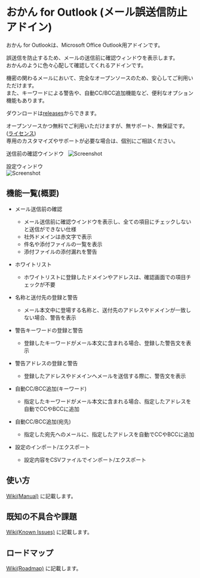 おかん for Outlook (メール誤送信防止アドイン)
========

おかん for Outlookは、Microsoft Office Outlook用アドインです。  

誤送信を防止するため、メールの送信前に確認ウィンドウを表示します。  
おかんのように色々心配して確認してくれるアドインです。  

機密の関わるメールにおいて、完全なオープンソースのため、安心してご利用いただけます。  
また、キーワードによる警告や、自動CC/BCC追加機能など、便利なオプション機能もあります。  

ダウンロードは[releases](https://github.com/t-miyake/OutlookOkan/releases)からできます。

オープンソースかつ無料でご利用いただけますが、無サポート、無保証です。([ライセンス](https://github.com/t-miyake/OutlookOkan/blob/master/LICENSE))  
専用のカスタマイズやサポートが必要な場合は、個別にご相談ください。  

送信前の確認ウインドウ  
![Screenshot](https://github.com/t-miyake/OutlookOkan/blob/master/Screenshots/Screenshot_v0.9.2_01.png)  

設定ウィンドウ  
![Screenshot](https://github.com/t-miyake/OutlookOkan/blob/master/Screenshots/Screenshot_v0.9.2_02.png) 

## 機能一覧(概要)

- メール送信前の確認 
    - メール送信前に確認ウインドウを表示し、全ての項目にチェックしないと送信ができない仕様
    - 社外ドメインは赤文字で表示
    - 件名や添付ファイルの一覧を表示
    - 添付ファイルの添付漏れを警告

- ホワイトリスト
    - ホワイトリストに登録したドメインやアドレスは、確認画面での項目チェックが不要

- 名称と送付先の登録と警告
    - メール本文中に登場する名称と、送付先のアドレスやドメインが一致しない場合、警告を表示

- 警告キーワードの登録と警告
    - 登録したキーワードがメール本文に含まれる場合、登録した警告文を表示

- 警告アドレスの登録と警告
    - 登録したアドレスやドメインへメールを送信する際に、警告文を表示

- 自動CC/BCC追加(キーワード)
    - 指定したキーワードがメール本文に含まれる場合、指定したアドレスを自動でCCやBCCに追加

- 自動CC/BCC追加(宛先)
    - 指定した宛先へのメールに、指定したアドレスを自動でCCやBCCに追加

- 設定のインポート/エクスポート
    - 設定内容をCSVファイルでインポート/エクスポート

## 使い方
[Wiki(Manual)](https://github.com/t-miyake/OutlookOkan/wiki/Manual) に記載します。

## 既知の不具合や課題
[Wiki(Known Issues)](https://github.com/t-miyake/OutlookOkan/wiki/Known-Issues) に記載します。

## ロードマップ
[Wiki(Roadmap)](https://github.com/t-miyake/OutlookOkan/wiki/Roadmap) に記載します。
